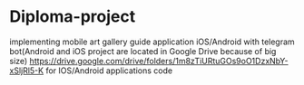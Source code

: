 # Diploma-project
implementing mobile art gallery guide application iOS/Android with telegram bot(Android and iOS project are located in Google Drive because of big size)
https://drive.google.com/drive/folders/1m8zTiURtuGOs9oO1DzxNbY-xSljRl5-K for IOS/Android applications code
